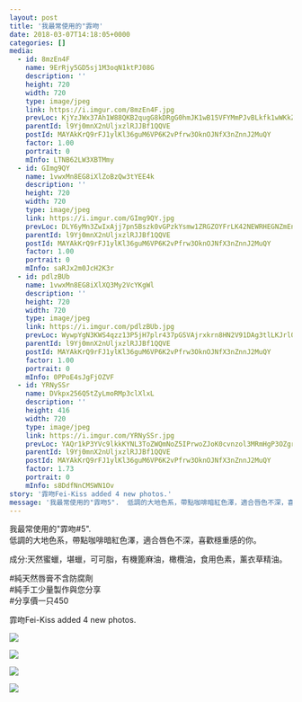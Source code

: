 ```yaml
---
layout: post
title: '我最常使用的"霏吻' 
date: 2018-03-07T14:18:05+0000 
categories: [] 
media:
  - id: 8mzEn4F
    name: 9ErRjy5GD5sj1M3oqN1ktPJ08G
    description: ''   
    height: 720
    width: 720
    type: image/jpeg
    link: https://i.imgur.com/8mzEn4F.jpg
    prevLoc: KjYzJWx37Ah1W88QKB2qugG8kDRgG0hmJK1wB15VFYMmPJvBLkfk1wWKkZkOIBG14wYyNouvVJKgMyXRFJxJYQPWknCKZX4Dz8DoCEN683ljPmtlD70zY72vURogqjrABmc4WrrjkOmnfnLmDOxJEoUNA2qLOyk4cRqV3xEEL2fO0r2pN66MhXyvWJXMx6sLYoVEZAZGF0Yl3l8kmAsL4jpKVBP8t9yWM4KnLZhmZm6AYLyzfxgML8WMZPHq8m78NKLo
    parentId: l9Yj0mnX2nUljxzlRJJBf1QQVE
    postId: MAYAkKrQ9rFJ1ylKl36guM6VP6K2vPfrw3OknOJNfX3nZnnJ2MuQY
    factor: 1.00
    portrait: 0
    mInfo: LTNB62LW3XBTMmy
  - id: GImg9QY
    name: 1vwxMn8EG8iXlZoBzQw3tYEE4k
    description: ''   
    height: 720
    width: 720
    type: image/jpeg
    link: https://i.imgur.com/GImg9QY.jpg
    prevLoc: DLY6yMn3ZwIxAjj7pn5Bszk0vGPzkYsmw1ZRGZOYFrLK42NEWRHEGNZmEnE3TNg3J5x67Yum7xngEo5jiWkWxJnZ7ziL2kjWLkp4FBOwDmYZvJFXQAJw2YyjSRBEJ8k6vKFyEqv6zG69fZ5R4JXBVmiQZjW4WwOxIkozBX007QtnlN2Lorr5hnw2V7nD5qSVwWAY0O5AHYrM8AE0Q1uWX5ABlDo8UBx9vy1ZZWTgBPx6RX8wCZ6xDolxgGuPgMoVZWER
    parentId: l9Yj0mnX2nUljxzlRJJBf1QQVE
    postId: MAYAkKrQ9rFJ1ylKl36guM6VP6K2vPfrw3OknOJNfX3nZnnJ2MuQY
    factor: 1.00
    portrait: 0
    mInfo: saRJx2m0JcH2K3r
  - id: pdlzBUb
    name: 1vwxMn8EG8iXlXQ3My2VcYKgWl
    description: ''   
    height: 720
    width: 720
    type: image/jpeg
    link: https://i.imgur.com/pdlzBUb.jpg
    prevLoc: WywpYgN3KWS4qzz13P5jH7plr437pGSVAjrxkrn8HN2V91DAg3tlLKJrl0l1tqXJ0YLWPNURwGk47rqLUwGwNk7NBLhnmnmyJm8LTkwjxBMOZwUGkOvymQrMUgRRqP7OyWForyW3ZN4pcvgzZ9LN4JSK0QJj0KKpckxo7zqqZVtEpl7Xm22McZWOG4ZODyHL2ZDggAnxhLrrQ7oDLXT9rXAJANAYhmpqL660JQUEpm08pRJ0S4EAGxDAZmIjVWAyXW1o
    parentId: l9Yj0mnX2nUljxzlRJJBf1QQVE
    postId: MAYAkKrQ9rFJ1ylKl36guM6VP6K2vPfrw3OknOJNfX3nZnnJ2MuQY
    factor: 1.00
    portrait: 0
    mInfo: 0PPoE4sJgFjOZVF
  - id: YRNySSr
    name: DVkpx256Q5tZyLmoRMp3clXlxL
    description: ''   
    height: 416
    width: 720
    type: image/jpeg
    link: https://i.imgur.com/YRNySSr.jpg
    prevLoc: YAQr1kP3YVc9lkkKYNL3ToZWQmNoZ5IPrwoZJoK0cvnzol3MRmHgP3OZgrgLTPGLRq07M4uWMK85mzVQf898l9lvnRfomyLLQvoAULXOQ7x9E8S9ozopmly3sQo7YPMX42Szk8rqwmnBTk0RQpjpVjTxwEj6rDNgI4Pr9BKKV1S7gxm2q55JT75pBN7pGGsAlp0g1lQntRgj8yr5Z1uj8D3P3LO3iQ076q9N45fJXw4EQRwNsYq30Gm3E6C4MnkOEGln
    parentId: l9Yj0mnX2nUljxzlRJJBf1QQVE
    postId: MAYAkKrQ9rFJ1ylKl36guM6VP6K2vPfrw3OknOJNfX3nZnnJ2MuQY
    factor: 1.73
    portrait: 0
    mInfo: s8DdfNnCMSWN1Ov
story: '霏吻Fei-Kiss added 4 new photos.'  
message: '我最常使用的"霏吻5".  低調的大地色系，帶點咖啡暗紅色澤，適合唇色不深，喜歡穩重感的你。    成分;天然蜜蠟，堪蠟，可可脂，有機篦..'  
---
```


我最常使用的"霏吻#5".  
低調的大地色系，帶點咖啡暗紅色澤，適合唇色不深，喜歡穩重感的你。  
  
成分:天然蜜蠟，堪蠟，可可脂，有機篦麻油，橄欖油，食用色素，薰衣草精油。  
  
#純天然唇膏不含防腐劑  
#純手工少量製作與您分享  
#分享價一只450
 
 
[//]: #story:
霏吻Fei-Kiss added 4 new photos.


[//]: #media:  
<a href="https://i.imgur.com/8mzEn4F.jpg"><img class="postImage" src="https://i.imgur.com/8mzEn4Fh.jpg" />  
</a>    

<a href="https://i.imgur.com/GImg9QY.jpg"><img class="postImage" src="https://i.imgur.com/GImg9QYh.jpg" />  
</a>    

<a href="https://i.imgur.com/pdlzBUb.jpg"><img class="postImage" src="https://i.imgur.com/pdlzBUbh.jpg" />  
</a>    

<a href="https://i.imgur.com/YRNySSr.jpg"><img class="postImage" src="https://i.imgur.com/YRNySSrh.jpg" />  
</a>   
